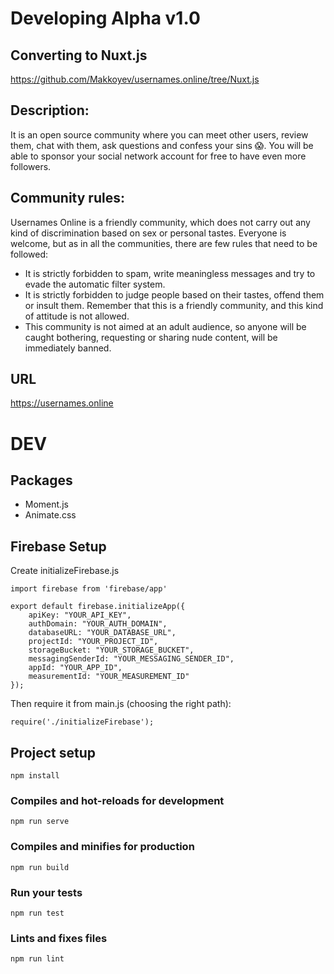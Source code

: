 # Developing Alpha v1.0

## Converting to Nuxt.js
https://github.com/Makkoyev/usernames.online/tree/Nuxt.js

## Description:
It is an open source community where you can meet other users, review them, chat with them, ask questions and confess your sins :scream:. You will be able to sponsor your social network account for free to have even more followers.

## Community rules:
Usernames Online is a friendly community, which does not carry out any kind of discrimination based on sex or personal tastes. Everyone is welcome, but as in all the communities, there are few rules that need to be followed:

* It is strictly forbidden to spam, write meaningless messages and try to evade the automatic filter system.
* It is strictly forbidden to judge people based on their tastes, offend them or insult them. Remember that this is a friendly community, and this kind of attitude is not allowed.
* This community is not aimed at an adult audience, so anyone will be caught bothering, requesting or sharing nude content, will be immediately banned.

## URL
https://usernames.online


# DEV
## Packages
* Moment.js
* Animate.css
## Firebase Setup
Create initializeFirebase.js
```
import firebase from 'firebase/app'

export default firebase.initializeApp({
    apiKey: "YOUR_API_KEY",
    authDomain: "YOUR_AUTH_DOMAIN",
    databaseURL: "YOUR_DATABASE_URL",
    projectId: "YOUR_PROJECT_ID",
    storageBucket: "YOUR_STORAGE_BUCKET",
    messagingSenderId: "YOUR_MESSAGING_SENDER_ID",
    appId: "YOUR_APP_ID",
    measurementId: "YOUR_MEASUREMENT_ID"
});
```
Then require it from main.js (choosing the right path):
```
require('./initializeFirebase');
```
## Project setup
```
npm install
```

### Compiles and hot-reloads for development
```
npm run serve
```

### Compiles and minifies for production
```
npm run build
```

### Run your tests
```
npm run test
```

### Lints and fixes files
```
npm run lint
```